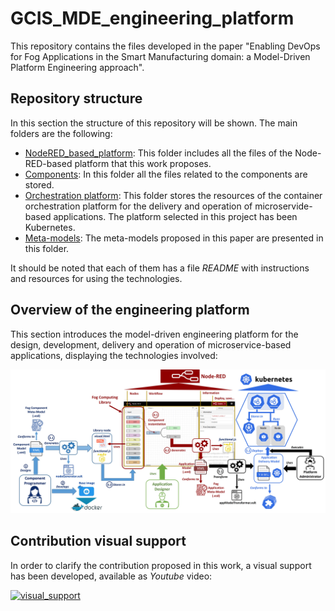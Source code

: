 # GCIS_MDE_engineering_platform

This repository contains the files developed in the paper "Enabling DevOps for Fog Applications in the Smart Manufacturing domain: a Model-Driven Platform Engineering approach".

## Repository structure

In this section the structure of this repository will be shown. The main folders are the following:

- [NodeRED_based_platform](https://github.com/ekhurtado/GCIS_MDE_methodology/tree/main/NodeRED_based_platform): This folder includes all the files of the Node-RED-based platform that this work proposes.
- [Components](https://github.com/ekhurtado/GCIS_MDE_methodology/tree/main/Components): In this folder all the files related to the components are stored. 
- [Orchestration platform](https://github.com/ekhurtado/GCIS_MDE_methodology/tree/main/Orchestration_platform): This folder stores the resources of the container orchestration platform for the delivery and operation of microservide-based applications. The platform selected in this project has been Kubernetes.
- [Meta-models](https://github.com/ekhurtado/GCIS_MDE_methodology/tree/main/Meta_models): The meta-models proposed in this paper are presented in this folder.

It should be noted that each of them has a file _README_ with instructions and resources for using the technologies.

## Overview of the engineering platform

This section introduces the model-driven engineering platform for the design, development, delivery and operation of microservice-based applications, displaying the technologies involved:

![Overview_methodology_technologies](Figures/Overview_methodology_technologies.jpg)

## Contribution visual support

In order to clarify the contribution proposed in this work, a visual support has been developed, available as _Youtube_ video:

[![visual_support](https://img.youtube.com/vi/ToKwxUhuiRE/0.jpg)](https://www.youtube.com/playlist?list=PLs6bFF_iqW3G8AiVVMPi-SpupCvgmYsyB "Visual support for GCIS research group contribution")
